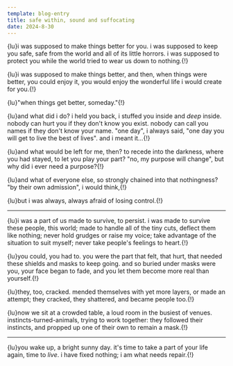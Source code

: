 ```yaml
---
template: blog-entry
title: safe within, sound and suffocating
date: 2024-8-30
---
```


{lu}i was supposed to make things better for you. i was supposed to keep you safe, safe from the world and all of its little horrors. i was supposed to protect you while the world tried to wear us down to nothing.{!}

{lu}i was supposed to make things better, and then, when things were better, you could enjoy it, you would enjoy the wonderful life i would create for you.{!}

{lu}"when things get better, someday."{!}

{lu}and what did i do? i held you back, i stuffed you inside and *deep* inside. nobody can hurt you if they don't know you exist. nobody can call you names if they don't know your name. "one day", i always said, "one day you will get to live the best of lives". and i meant it...{!}

{lu}and what would be left for me, then? to recede into the darkness, where you had stayed, to let you play your part? "no, my purpose will change", but why did i ever need a purpose?{!}

{lu}and what of everyone else, so strongly chained into that nothingness? "by their own admission", i would think,{!}

{lu}but i was always, always afraid of losing control.{!}

---

{lu}i was a part of us made to survive, to persist. i was made to survive these people, this world; made to handle all of the tiny cuts, deflect them like nothing; never hold grudges or raise my voice; take advantage of the situation to suit myself; never take people's feelings to heart.{!}

{lu}you could, you had to. you were the part that felt, that hurt, that needed these shields and masks to keep going. and so buried under masks were you, your face began to fade, and you let them become more real than yourself.{!}

{lu}they, too, cracked. mended themselves with yet more layers, or made an attempt; they cracked, they shattered, and became people too.{!}

{lu}now we sit at a crowded table, a loud room in the busiest of venues. instincts-turned-animals, trying to work together: they followed their instincts, and propped up one of their own to remain a mask.{!}

---

{lu}you wake up, a bright sunny day. it's time to take a part of your life again, time to *live*. i have fixed nothing; i am what needs repair.{!}